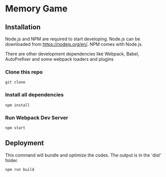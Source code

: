 # Memory Game



<!-- <img src="https://user-images.githubusercontent.com/19676143/39093018-8539f076-45cd-11e8-9355-0b905eaf9539.png" style="width: 400px;"/>

<img src="https://user-images.githubusercontent.com/19676143/39093089-800985f2-45ce-11e8-9193-02ce3b9f7237.png" style="width: 400px;"/> -->

## Installation

Node.js and NPM are required to start developing. Node.js can be downloaded from https://nodejs.org/en/. NPM comes with Node.js.

There are other development dependencies like Webpack, Babel, AutoPrefixer and some webpack loaders and plugins

### Clone this repo

```
git clone 
```

### Install all dependencies

```
npm install
```

### Run Webpack Dev Server

```
npm start
```

## Deployment

This command will bundle and optimize the codes. The output is in the 'dist' folder.
```
npm run build
```

